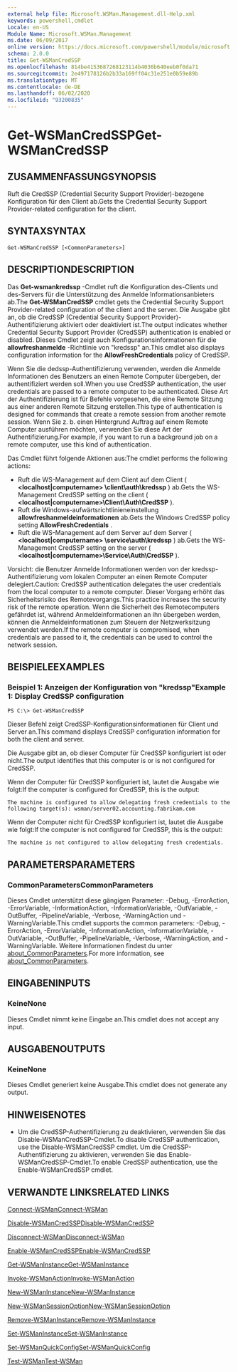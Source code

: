 ```yaml
---
external help file: Microsoft.WSMan.Management.dll-Help.xml
keywords: powershell,cmdlet
Locale: en-US
Module Name: Microsoft.WSMan.Management
ms.date: 06/09/2017
online version: https://docs.microsoft.com/powershell/module/microsoft.wsman.management/get-wsmancredssp?view=powershell-6&WT.mc_id=ps-gethelp
schema: 2.0.0
title: Get-WSManCredSSP
ms.openlocfilehash: 814be4153687268123114b4036b640eeb0f0da71
ms.sourcegitcommit: 2e497178126b2b33a169ff04c31e251e0b59e89b
ms.translationtype: MT
ms.contentlocale: de-DE
ms.lasthandoff: 06/02/2020
ms.locfileid: "93200835"
---
```

# <span data-ttu-id="bc62b-103">Get-WSManCredSSP</span><span class="sxs-lookup"><span data-stu-id="bc62b-103">Get-WSManCredSSP</span></span>

## <span data-ttu-id="bc62b-104">ZUSAMMENFASSUNG</span><span class="sxs-lookup"><span data-stu-id="bc62b-104">SYNOPSIS</span></span>
<span data-ttu-id="bc62b-105">Ruft die CredSSP (Credential Security Support Provider)-bezogene Konfiguration für den Client ab.</span><span class="sxs-lookup"><span data-stu-id="bc62b-105">Gets the Credential Security Support Provider-related configuration for the client.</span></span>

## <span data-ttu-id="bc62b-106">SYNTAX</span><span class="sxs-lookup"><span data-stu-id="bc62b-106">SYNTAX</span></span>

```
Get-WSManCredSSP [<CommonParameters>]
```

## <span data-ttu-id="bc62b-107">DESCRIPTION</span><span class="sxs-lookup"><span data-stu-id="bc62b-107">DESCRIPTION</span></span>
<span data-ttu-id="bc62b-108">Das **Get-wsmankredssp** -Cmdlet ruft die Konfiguration des-Clients und des-Servers für die Unterstützung des Anmelde Informationsanbieters ab.</span><span class="sxs-lookup"><span data-stu-id="bc62b-108">The **Get-WSManCredSSP** cmdlet gets the Credential Security Support Provider-related configuration of the client and the server.</span></span>
<span data-ttu-id="bc62b-109">Die Ausgabe gibt an, ob die CredSSP (Credential Security Support Provider)-Authentifizierung aktiviert oder deaktiviert ist.</span><span class="sxs-lookup"><span data-stu-id="bc62b-109">The output indicates whether Credential Security Support Provider (CredSSP) authentication is enabled or disabled.</span></span>
<span data-ttu-id="bc62b-110">Dieses Cmdlet zeigt auch Konfigurationsinformationen für die **allowfreshanmelde** -Richtlinie von "kredssp" an.</span><span class="sxs-lookup"><span data-stu-id="bc62b-110">This cmdlet also displays configuration information for the **AllowFreshCredentials** policy of CredSSP.</span></span>

<span data-ttu-id="bc62b-111">Wenn Sie die dedssp-Authentifizierung verwenden, werden die Anmelde Informationen des Benutzers an einen Remote Computer übergeben, der authentifiziert werden soll.</span><span class="sxs-lookup"><span data-stu-id="bc62b-111">When you use CredSSP authentication, the user credentials are passed to a remote computer to be authenticated.</span></span>
<span data-ttu-id="bc62b-112">Diese Art der Authentifizierung ist für Befehle vorgesehen, die eine Remote Sitzung aus einer anderen Remote Sitzung erstellen.</span><span class="sxs-lookup"><span data-stu-id="bc62b-112">This type of authentication is designed for commands that create a remote session from another remote session.</span></span>
<span data-ttu-id="bc62b-113">Wenn Sie z. b. einen Hintergrund Auftrag auf einem Remote Computer ausführen möchten, verwenden Sie diese Art der Authentifizierung.</span><span class="sxs-lookup"><span data-stu-id="bc62b-113">For example, if you want to run a background job on a remote computer, use this kind of authentication.</span></span>

<span data-ttu-id="bc62b-114">Das Cmdlet führt folgende Aktionen aus:</span><span class="sxs-lookup"><span data-stu-id="bc62b-114">The cmdlet performs the following actions:</span></span>

- <span data-ttu-id="bc62b-115">Ruft die WS-Management auf dem Client auf dem Client ( **\<localhost|computername\> \client\auth\kredssp** ) ab.</span><span class="sxs-lookup"><span data-stu-id="bc62b-115">Gets the WS-Management CredSSP setting on the client ( **\<localhost|computername\>\Client\Auth\CredSSP** ).</span></span>
- <span data-ttu-id="bc62b-116">Ruft die Windows-aufwärtsrichtlinieneinstellung **allowfreshanmeldeinformationen** ab.</span><span class="sxs-lookup"><span data-stu-id="bc62b-116">Gets the Windows CredSSP policy setting **AllowFreshCredentials** .</span></span>
- <span data-ttu-id="bc62b-117">Ruft die WS-Management auf dem Server auf dem Server ( **\<localhost|computername\> \service\auth\kredssp** ) ab.</span><span class="sxs-lookup"><span data-stu-id="bc62b-117">Gets the WS-Management CredSSP setting on the server ( **\<localhost|computername\>\Service\Auth\CredSSP** ).</span></span>

<span data-ttu-id="bc62b-118">Vorsicht: die Benutzer Anmelde Informationen werden von der kredssp-Authentifizierung vom lokalen Computer an einen Remote Computer delegiert.</span><span class="sxs-lookup"><span data-stu-id="bc62b-118">Caution: CredSSP authentication delegates the user credentials from the local computer to a remote computer.</span></span>
<span data-ttu-id="bc62b-119">Dieser Vorgang erhöht das Sicherheitsrisiko des Remotevorgangs.</span><span class="sxs-lookup"><span data-stu-id="bc62b-119">This practice increases the security risk of the remote operation.</span></span>
<span data-ttu-id="bc62b-120">Wenn die Sicherheit des Remotecomputers gefährdet ist, während Anmeldeinformationen an ihn übergeben werden, können die Anmeldeinformationen zum Steuern der Netzwerksitzung verwendet werden.</span><span class="sxs-lookup"><span data-stu-id="bc62b-120">If the remote computer is compromised, when credentials are passed to it, the credentials can be used to control the network session.</span></span>

## <span data-ttu-id="bc62b-121">BEISPIELE</span><span class="sxs-lookup"><span data-stu-id="bc62b-121">EXAMPLES</span></span>

### <span data-ttu-id="bc62b-122">Beispiel 1: Anzeigen der Konfiguration von "kredssp"</span><span class="sxs-lookup"><span data-stu-id="bc62b-122">Example 1: Display CredSSP configuration</span></span>

```
PS C:\> Get-WSManCredSSP
```

<span data-ttu-id="bc62b-123">Dieser Befehl zeigt CredSSP-Konfigurationsinformationen für Client und Server an.</span><span class="sxs-lookup"><span data-stu-id="bc62b-123">This command displays CredSSP configuration information for both the client and server.</span></span>

<span data-ttu-id="bc62b-124">Die Ausgabe gibt an, ob dieser Computer für CredSSP konfiguriert ist oder nicht.</span><span class="sxs-lookup"><span data-stu-id="bc62b-124">The output identifies that this computer is or is not configured for CredSSP.</span></span>

<span data-ttu-id="bc62b-125">Wenn der Computer für CredSSP konfiguriert ist, lautet die Ausgabe wie folgt:</span><span class="sxs-lookup"><span data-stu-id="bc62b-125">If the computer is configured for CredSSP, this is the output:</span></span>

`The machine is configured to allow delegating fresh credentials to the following target(s): wsman/server02.accounting.fabrikam.com`

<span data-ttu-id="bc62b-126">Wenn der Computer nicht für CredSSP konfiguriert ist, lautet die Ausgabe wie folgt:</span><span class="sxs-lookup"><span data-stu-id="bc62b-126">If the computer is not configured for CredSSP, this is the output:</span></span>

`The machine is not configured to allow delegating fresh credentials.`

## <span data-ttu-id="bc62b-127">PARAMETERS</span><span class="sxs-lookup"><span data-stu-id="bc62b-127">PARAMETERS</span></span>

### <span data-ttu-id="bc62b-128">CommonParameters</span><span class="sxs-lookup"><span data-stu-id="bc62b-128">CommonParameters</span></span>
<span data-ttu-id="bc62b-129">Dieses Cmdlet unterstützt diese gängigen Parameter: -Debug, -ErrorAction, -ErrorVariable, -InformationAction, -InformationVariable, -OutVariable, -OutBuffer, -PipelineVariable, -Verbose, -WarningAction und -WarningVariable.</span><span class="sxs-lookup"><span data-stu-id="bc62b-129">This cmdlet supports the common parameters: -Debug, -ErrorAction, -ErrorVariable, -InformationAction, -InformationVariable, -OutVariable, -OutBuffer, -PipelineVariable, -Verbose, -WarningAction, and -WarningVariable.</span></span> <span data-ttu-id="bc62b-130">Weitere Informationen findest du unter [about_CommonParameters](https://go.microsoft.com/fwlink/?LinkID=113216).</span><span class="sxs-lookup"><span data-stu-id="bc62b-130">For more information, see [about_CommonParameters](https://go.microsoft.com/fwlink/?LinkID=113216).</span></span>

## <span data-ttu-id="bc62b-131">EINGABEN</span><span class="sxs-lookup"><span data-stu-id="bc62b-131">INPUTS</span></span>

### <span data-ttu-id="bc62b-132">Keine</span><span class="sxs-lookup"><span data-stu-id="bc62b-132">None</span></span>
<span data-ttu-id="bc62b-133">Dieses Cmdlet nimmt keine Eingabe an.</span><span class="sxs-lookup"><span data-stu-id="bc62b-133">This cmdlet does not accept any input.</span></span>

## <span data-ttu-id="bc62b-134">AUSGABEN</span><span class="sxs-lookup"><span data-stu-id="bc62b-134">OUTPUTS</span></span>

### <span data-ttu-id="bc62b-135">Keine</span><span class="sxs-lookup"><span data-stu-id="bc62b-135">None</span></span>
<span data-ttu-id="bc62b-136">Dieses Cmdlet generiert keine Ausgabe.</span><span class="sxs-lookup"><span data-stu-id="bc62b-136">This cmdlet does not generate any output.</span></span>

## <span data-ttu-id="bc62b-137">HINWEISE</span><span class="sxs-lookup"><span data-stu-id="bc62b-137">NOTES</span></span>

* <span data-ttu-id="bc62b-138">Um die CredSSP-Authentifizierung zu deaktivieren, verwenden Sie das Disable-WSManCredSSP-Cmdlet.</span><span class="sxs-lookup"><span data-stu-id="bc62b-138">To disable CredSSP authentication, use the Disable-WSManCredSSP cmdlet.</span></span> <span data-ttu-id="bc62b-139">Um die CredSSP-Authentifizierung zu aktivieren, verwenden Sie das Enable-WSManCredSSP-Cmdlet.</span><span class="sxs-lookup"><span data-stu-id="bc62b-139">To enable CredSSP authentication, use the Enable-WSManCredSSP cmdlet.</span></span>

## <span data-ttu-id="bc62b-140">VERWANDTE LINKS</span><span class="sxs-lookup"><span data-stu-id="bc62b-140">RELATED LINKS</span></span>

[<span data-ttu-id="bc62b-141">Connect-WSMan</span><span class="sxs-lookup"><span data-stu-id="bc62b-141">Connect-WSMan</span></span>](Connect-WSMan.md)

[<span data-ttu-id="bc62b-142">Disable-WSManCredSSP</span><span class="sxs-lookup"><span data-stu-id="bc62b-142">Disable-WSManCredSSP</span></span>](Disable-WSManCredSSP.md)

[<span data-ttu-id="bc62b-143">Disconnect-WSMan</span><span class="sxs-lookup"><span data-stu-id="bc62b-143">Disconnect-WSMan</span></span>](Disconnect-WSMan.md)

[<span data-ttu-id="bc62b-144">Enable-WSManCredSSP</span><span class="sxs-lookup"><span data-stu-id="bc62b-144">Enable-WSManCredSSP</span></span>](Enable-WSManCredSSP.md)

[<span data-ttu-id="bc62b-145">Get-WSManInstance</span><span class="sxs-lookup"><span data-stu-id="bc62b-145">Get-WSManInstance</span></span>](Get-WSManInstance.md)

[<span data-ttu-id="bc62b-146">Invoke-WSManAction</span><span class="sxs-lookup"><span data-stu-id="bc62b-146">Invoke-WSManAction</span></span>](Invoke-WSManAction.md)

[<span data-ttu-id="bc62b-147">New-WSManInstance</span><span class="sxs-lookup"><span data-stu-id="bc62b-147">New-WSManInstance</span></span>](New-WSManInstance.md)

[<span data-ttu-id="bc62b-148">New-WSManSessionOption</span><span class="sxs-lookup"><span data-stu-id="bc62b-148">New-WSManSessionOption</span></span>](New-WSManSessionOption.md)

[<span data-ttu-id="bc62b-149">Remove-WSManInstance</span><span class="sxs-lookup"><span data-stu-id="bc62b-149">Remove-WSManInstance</span></span>](Remove-WSManInstance.md)

[<span data-ttu-id="bc62b-150">Set-WSManInstance</span><span class="sxs-lookup"><span data-stu-id="bc62b-150">Set-WSManInstance</span></span>](Set-WSManInstance.md)

[<span data-ttu-id="bc62b-151">Set-WSManQuickConfig</span><span class="sxs-lookup"><span data-stu-id="bc62b-151">Set-WSManQuickConfig</span></span>](Set-WSManQuickConfig.md)

[<span data-ttu-id="bc62b-152">Test-WSMan</span><span class="sxs-lookup"><span data-stu-id="bc62b-152">Test-WSMan</span></span>](Test-WSMan.md)
